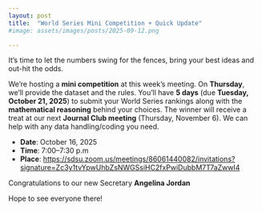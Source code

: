 ```yaml
---
layout: post
title:  "World Series Mini Competition + Quick Update"
#image: assets/images/posts/2025-09-12.png

---
```


It’s time to let the numbers swing for the fences, bring your best ideas and out-hit the odds.

We’re hosting a **mini competition** at this week’s meeting. On **Thursday**, we’ll provide the dataset and the rules. You’ll have **5 days** (due **Tuesday, October 21, 2025**) to submit your World Series rankings along with the **mathematical reasoning** behind your choices. The winner will receive a treat at our next **Journal Club meeting** (Thursday, November 6). We can help with any data handling/coding you need.


- __Date__:   October 16, 2025
- __Time__:   7:00–7:30 p.m
- __Place__:  https://sdsu.zoom.us/meetings/86061440082/invitations?signature=Zc3y1tvYpwUhbZsNWGSsiHC2fxPwiDubbM7T7aZwwI4

Congratulations to our new Secretary **Angelina Jordan**

Hope to see everyone there!
